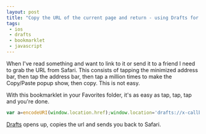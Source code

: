 ```yaml
---
layout: post
title: "Copy the URL of the current page and return - using Drafts for iOS and this bookmarklet"
tags:
 - ios
 - drafts
 - bookmarklet
 - javascript
---
```

When I've read something and want to link to it or send it to a friend I need to grab the URL from Safari. This consists of tapping the minimized address bar, then tap the address bar, then tap a million times to make the Copy/Paste popup show, then copy. This is not easy.

With this bookmarklet in your Favorites folder, it's as easy as tap, tap, tap and you're done.

```` js
var a=encodeURI(window.location.href);window.location='drafts://x-callback-url/create?text='+a+'&action=Copy%20to%20Clipboard&x-success='+a;
````
[Drafts](https://itunes.apple.com/en/app/drafts/id502385074?mt=8) opens up, copies the url and sends you back to Safari. 